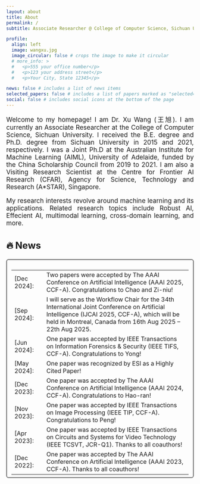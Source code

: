 ```yaml
---
layout: about
title: About
permalink: /
subtitle: Associate Researcher @ College of Computer Science, Sichuan University

profile:
  align: left
  image: wangxu.jpg
  image_circular: false # crops the image to make it circular
  # more_info: >
  #   <p>555 your office number</p>
  #   <p>123 your address street</p>
  #   <p>Your City, State 12345</p>

news: false # includes a list of news items
selected_papers: false # includes a list of papers marked as "selected={true}"
social: false # includes social icons at the bottom of the page
---
```


<div class="boxmine" style="width:100%;">
<p align="justify" style="font-size: 17px;">
Welcome to my homepage! I am Dr. Xu Wang (王旭). I am currently an Associate Researcher at the College of Computer Science, Sichuan University. I received the B.E. degree and Ph.D. degree from Sichuan University in 2015 and 2021, respectively. I was a Joint Ph.D at the Australian Institute for Machine Learning (AIML), University of Adelaide, funded by the China Scholarship Council from 2019 to 2021. I am also a Visiting Research Scientist at the Centre for Frontier AI Research (CFAR), Agency for Science, Technology and Research (A*STAR), Singapore.
</p>

<p align="justify" style="font-size: 17px;">
My research interests revolve around machine learning and its applications. Related research topics include Robust AI, Effecient AI, multimodal learning, cross-domain learning, and more. 
<a href="https://scholar.google.com/citations?user=XTOXhy4AAAAJ&hl=en"></a> 
</p>
</div>

<!-- 🔥 <strong style="font-size: 20px;"> News </strong>
<ul style="text-align: justify; margin: 0; padding: 0;">
    <li>[Dec 2024] Two papers were accepted by The AAAI Conference on Artificial Intelligence (AAAI 2025, CCF-A). Congratulations to Chao and Zi-niu!</li>
    <li>[Sep 2024] I will serve as the Workflow Chair for the 34th International Joint Conference on Artificial Intelligence (IJCAI 2025, CCF-A), which will be held in Montreal, Canada from 16th Aug 2025 – 22th Aug 2025.</li>
    <li>[Jun 2024] One paper was accepted by IEEE Transactions on Information Forensics & Security (IEEE TIFS, CCF-A). Congratulations to Yong!</li>
    <li>[May 2024] One paper was recognized by ESI as a Highly Cited Paper!</li>
    <li>[Dec 2023] One paper was accepted by The AAAI Conference on Artificial Intelligence (AAAI 2024, CCF-A). Congratulations to Hao-ran!</li>
    <li>[Nov 2023] One paper was accepted by IEEE Transactions on Image Processing (IEEE TIP, CCF-A). Congratulations to Peng!</li>
    <li>[Apr 2023] One paper was accepted by IEEE Transactions on Circuits and Systems for Video Technology (IEEE TCSVT, JCR-Q1). Thanks to all coauthors!</li>
    <li>[Dec 2022] One paper was accepted by The AAAI Conference on Artificial Intelligence (AAAI 2023, CCF-A). Thanks to all coauthors!</li>
</ul> -->


<div class="page-header"><h2 id="textbook" style="font-size:25px;">🔥 News</h2></div>
<p style="margin:15px 0px 0px 0px;"></p>

<div class="panel" style="padding:11px 12px 6px 12px; border-radius:6px; border-style: solid; border-width:2px; border-color: #666666;">
<div class="media">
<table class="table table-borderless">
<tbody>
<ul style="text-align: justify; margin: 0; padding: 0;">
<tr><td width="70">[Dec 2024]:</td><td>Two papers were accepted by The AAAI Conference on Artificial Intelligence (AAAI 2025, CCF-A). Congratulations to Chao and Zi-niu!</td></tr> 

<tr><td width="60">[Sep 2024]:</td><td>I will serve as the Workflow Chair for the 34th International Joint Conference on Artificial Intelligence (IJCAI 2025, CCF-A), which will be held in Montreal, Canada from 16th Aug 2025 – 22th Aug 2025.</td></tr> 

<tr><td width="50">[Jun 2024]:</td><td>One paper was accepted by IEEE Transactions on Information Forensics & Security (IEEE TIFS, CCF-A). Congratulations to Yong!</td></tr> 

<tr><td width="50">[May 2024]:</td><td>One paper was recognized by ESI as a Highly Cited Paper!</td></tr> 

<tr><td width="50">[Dec 2023]:</td><td>One paper was accepted by The AAAI Conference on Artificial Intelligence (AAAI 2024, CCF-A). Congratulations to Hao-ran!</td></tr> 

<tr><td width="50">[Nov 2023]:</td><td>One paper was accepted by IEEE Transactions on Image Processing (IEEE TIP, CCF-A). Congratulations to Peng!</td></tr> 

<tr><td width="50">[Apr 2023]:</td><td>One paper was accepted by IEEE Transactions on Circuits and Systems for Video Technology (IEEE TCSVT, JCR-Q1). Thanks to all coauthors!</td></tr> 

<tr><td width="60">[Dec 2022]:</td><td>One paper was accepted by The AAAI Conference on Artificial Intelligence (AAAI 2023, CCF-A). Thanks to all coauthors!</td></tr> 
</ul>
</tbody></table>
<p style="margin:-15px 0px 0px 0px;"></p>
</div>
</div> 
